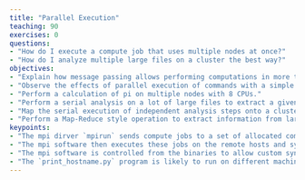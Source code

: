 ```yaml
---
title: "Parallel Execution"
teaching: 90
exercises: 0
questions:
- "How do I execute a compute job that uses multiple nodes at once?"
- "How do I analyze multiple large files on a cluster the best way?"
objectives:
- "Explain how message passing allows performing computations in more than 1 computer at the same time."
- "Observe the effects of parallel execution of commands with a simple hostname call."
- "Perform a calculation of pi on multiple nodes with 8 CPUs."
- "Perform a serial analysis on a lot of large files to extract a given text token."
- "Map the serial execution of independent analysis steps onto a cluster of compute nodes that are connected by a parallel file system."
- "Perform a Map-Reduce style operation to extract information from large files and collect these into one final answer."
keypoints:
- "The mpi dirver `mpirun` sends compute jobs to a set of allocated computers."
- "The mpi software then executes these jobs on the remote hosts and synchronizes their state/memory."
- "The mpi software is controlled from the binaries to allow custom synchronization."
- "The `print_hostname.py` program is likely to run on different machines and print different hostnames for some ranks."
---
```

